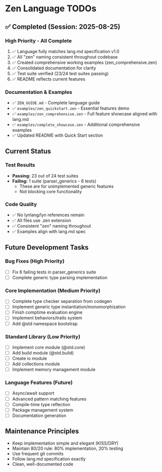 # Zen Language TODOs

## ✅ Completed (Session: 2025-08-25)

### High Priority - All Complete
1. ✅ Language fully matches lang.md specification v1.0
2. ✅ All "zen" naming consistent throughout codebase
3. ✅ Created comprehensive working examples (zen_comprehensive.zen)
4. ✅ Consolidated documentation for clarity
5. ✅ Test suite verified (23/24 test suites passing)
6. ✅ README reflects current features

### Documentation & Examples
- ✅ `ZEN_GUIDE.md` - Complete language guide
- ✅ `examples/zen_quickstart.zen` - Essential features demo
- ✅ `examples/zen_comprehensive.zen` - Full feature showcase aligned with lang.md
- ✅ `examples/complete_showcase.zen` - Additional comprehensive examples
- ✅ Updated README with Quick Start section

## Current Status

### Test Results
- **Passing:** 23 out of 24 test suites
- **Failing:** 1 suite (parser_generics - 6 tests)
  - These are for unimplemented generic features
  - Not blocking core functionality

### Code Quality
- ✅ No lynlang/lyn references remain
- ✅ All files use .zen extension
- ✅ Consistent "zen" naming throughout
- ✅ Examples align with lang.md spec

## Future Development Tasks

### Bug Fixes (High Priority)
- [ ] Fix 6 failing tests in parser_generics suite
- [ ] Complete generic type parsing implementation

### Core Implementation (Medium Priority)
- [ ] Complete type checker separation from codegen
- [ ] Implement generic type instantiation/monomorphization
- [ ] Finish comptime evaluation engine
- [ ] Implement behaviors/traits system
- [ ] Add @std namespace bootstrap

### Standard Library (Low Priority)
- [ ] Implement core module (@std.core)
- [ ] Add build module (@std.build)
- [ ] Create io module
- [ ] Add collections module
- [ ] Implement memory management module

### Language Features (Future)
- [ ] Async/await support
- [ ] Advanced pattern matching features
- [ ] Compile-time type reflection
- [ ] Package management system
- [ ] Documentation generation

## Maintenance Principles
- Keep implementation simple and elegant (KISS/DRY)
- Maintain 80/20 rule: 80% implementation, 20% testing
- Use frequent git commits
- Follow lang.md specification exactly
- Clean, well-documented code
